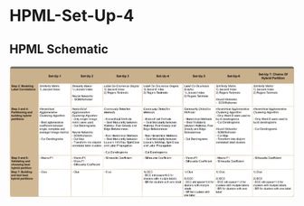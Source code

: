 # HPML-Set-Up-4


## HPML Schematic
<img src="https://github.com/cissagatto/HPML-Set-Up-4/blob/main/HPML-ALL-VERSIONS.png" width="700">
